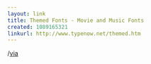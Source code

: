 ```yaml
---
layout: link
title: Themed Fonts - Movie and Music Fonts
created: 1089165321
linkurl: http://www.typenow.net/themed.htm
---
```

/[via][]

  [via]: http://theflow.de/archives/2004/07/06/link-gesucht

